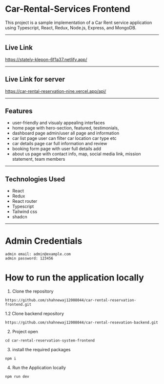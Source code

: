 # Car-Rental-Services Frontend

This project is a sample implementation of a Car Rent service application using Typescript, React, Redux, Node.js, Express, and MongoDB.

---

## Live Link

https://stately-klepon-6f1a37.netlify.app/


---
## Live Link for server

https://car-rental-reservation-nine.vercel.app/api/


---



## Features

- user-friendly and visualy appealing interfaces
- home page with hero-section, featured, testimonials, 
- dashboard page admin/user all page and information
- car list page user can filter car location car type etc
- car details page car full information and review
- booking form page with user full details add
- about us page with contact info, map, social media link, mission statement, team members

---

## Technologies Used

- React
- Redux
- React router
- Typescript
- Tailwind css
- shadcn

---

# Admin Credentials
```
admin email: admin@example.com
admin password: 123456
```

# How to run the application locally

1. Clone the repository

```
https://github.com/shahnewaj12008044/car-rental-reservation-frontend.git
```
1.2 Clone backend repository
```
https://github.com/shahnewaj12008044/car-rental-resevation-backend.git
```
2. Project open

```
cd car-rental-reservation-system-frontend

```

3. install the required packages

```
npm i
```



4. Run the Application locally

```
npm run dev
```
